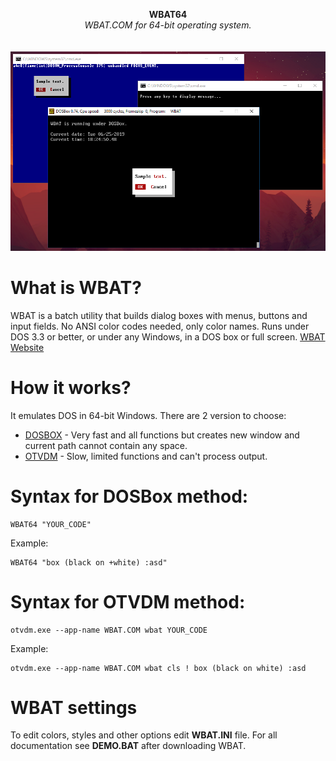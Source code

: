 <p align="center">
	<b>WBAT64</b>
	<br>
	<i>WBAT.COM for 64-bit operating system.</i>
	<br><br><br>
	<img alt="screenshot" src="Screenshot_1.png">
</p>

# What is WBAT?
WBAT is a batch utility that builds dialog boxes with menus, buttons and input fields. No ANSI color codes needed, only color names. Runs under DOS 3.3 or better, or under any Windows, in a DOS box or full screen. [WBAT Website](https://www.horstmuc.de/ui.htm)

# How it works?
It emulates DOS in 64-bit Windows.
There are 2 version to choose:
* [DOSBOX](https://www.dosbox.com) - Very fast and all functions but creates new window and current path cannot contain any space.
* [OTVDM](https://github.com/otya128/winevdm) - Slow, limited functions and can't process output.

# Syntax for DOSBox method:
    WBAT64 "YOUR_CODE"
    
Example:

    WBAT64 "box (black on +white) :asd"
    
# Syntax for OTVDM method:
    otvdm.exe --app-name WBAT.COM wbat YOUR_CODE
    
Example:

    otvdm.exe --app-name WBAT.COM wbat cls ! box (black on white) :asd
    
# WBAT settings
To edit colors, styles and other options edit **WBAT.INI** file.
For all documentation see **DEMO.BAT** after downloading WBAT.
